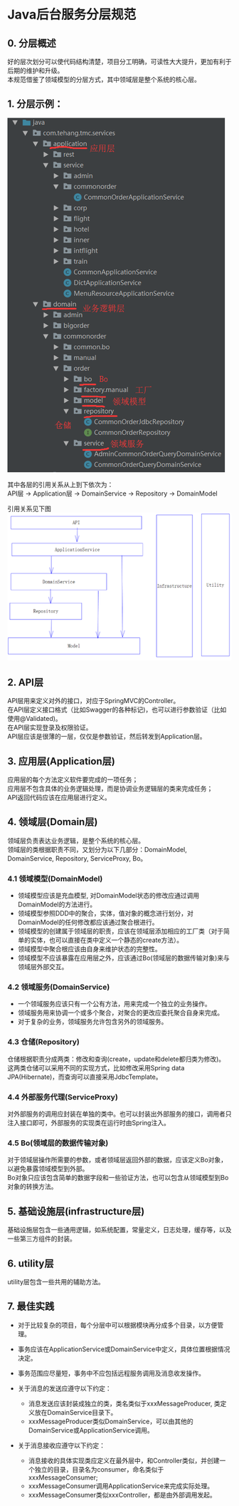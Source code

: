 # Java后台服务分层规范

## 0. 分层概述

好的层次划分可以使代码结构清楚，项目分工明确，可读性大大提升，更加有利于后期的维护和升级。  
本规范借鉴了领域模型的分层方式，其中领域层是整个系统的核心层。

## 1. 分层示例：

![分层示例](./resources/java_project_layer.png)

其中各层的引用关系从上到下依次为：  
API层 -> Application层 -> DomainService -> Repository -> DomainModel

引用关系见下图
![分层示例](./resources/java_layer_depencies.png)

## 2. API层

API层用来定义对外的接口，对应于SpringMVC的Controller。  
在API层定义接口格式（比如Swagger的各种标记)，也可以进行参数验证（比如使用@Validated)。  
在API层实现登录及权限验证。  
API层应该是很薄的一层，仅仅是参数验证，然后转发到Application层。

## 3. 应用层(Application层)

应用层的每个方法定义软件要完成的一项任务；  
应用层不包含具体的业务逻辑处理，而是协调业务逻辑层的类来完成任务；  
API返回代码应该在应用层进行定义。

## 4. 领域层(Domain层)

领域层负责表达业务逻辑，是整个系统的核心层。  
领域层的类根据职责不同，又划分为以下几部分：DomainModel, DomainService, Repository, ServiceProxy, Bo。

### 4.1 领域模型(DomainModel)

- 领域模型应该是充血模型, 对DomainModel状态的修改应通过调用DomainModel的方法进行。  
- 领域模型参照DDD中的聚合，实体，值对象的概念进行划分，对DomainModel的任何修改都应该通过聚合根进行。
- 领域模型的创建属于领域层的职责，应该在领域层添加相应的工厂类（对于简单的实体，也可以直接在类中定义一个静态的create方法）。
- 领域模型中聚合根应该由自身来维护状态的完整性。
- 领域模型不应该暴露在应用层之外，应该通过Bo(领域层的数据传输对象)来与领域层外部交互。

### 4.2 领域服务(DomainService)

- 一个领域服务应该只有一个公有方法，用来完成一个独立的业务操作。
- 领域服务用来协调一个或多个聚合，对聚合的更改应委托聚合自身来完成。
- 对于复杂的业务，领域服务允许包含另外的领域服务。

### 4.3 仓储(Repository)

仓储根据职责分成两类：修改和查询(create，update和delete都归类为修改)。  
这两类仓储可以采用不同的实现方式，比如修改采用Spring data JPA(Hibernate)，而查询可以直接采用JdbcTemplate。

### 4.4 外部服务代理(ServiceProxy)

对外部服务的调用应封装在单独的类中。也可以封装出外部服务的接口，调用者只注入接口即可，外部服务的实现类在运行时由Spring注入。

### 4.5 Bo(领域层的数据传输对象)

对于领域层操作所需要的参数，或者领域层返回外部的数据，应该定义Bo对象，以避免暴露领域模型到外部。  
Bo对象只应该包含简单的数据字段和一些验证方法，也可以包含从领域模型到Bo对象的转换方法。

## 5. 基础设施层(infrastructure层)

基础设施层包含一些通用逻辑，如系统配置，常量定义，日志处理，缓存等，以及一些第三方组件的封装。

## 6. utility层

utility层包含一些共用的辅助方法。

## 7. 最佳实践

- 对于比较复杂的项目，每个分层中可以根据模块再分成多个目录，以方便管理。
- 事务应该在ApplicationService或DomainService中定义，具体位置根据情况决定。
- 事务范围应尽量短，事务中不应包括远程服务调用及消息收发操作。

- 关于消息的发送应遵守以下约定：
  - 消息发送应该封装成独立的类，类名类似于xxxMessageProducer, 类定义放在DomainService目录下。
  - xxxMessageProducer类似DomainService，可以由其他的DomainService或ApplicationService调用。

- 关于消息接收应遵守以下约定：
  - 消息接收的具体实现类应定义在最外层中，和Controller类似，并创建一个独立的目录，目录名为consumer，命名类似于xxxMessageConsumer;
  - xxxMessageConsumer调用ApplicationService来完成实际处理。
  - xxxMessageConsumer类似xxxController，都是由外部调用发起。